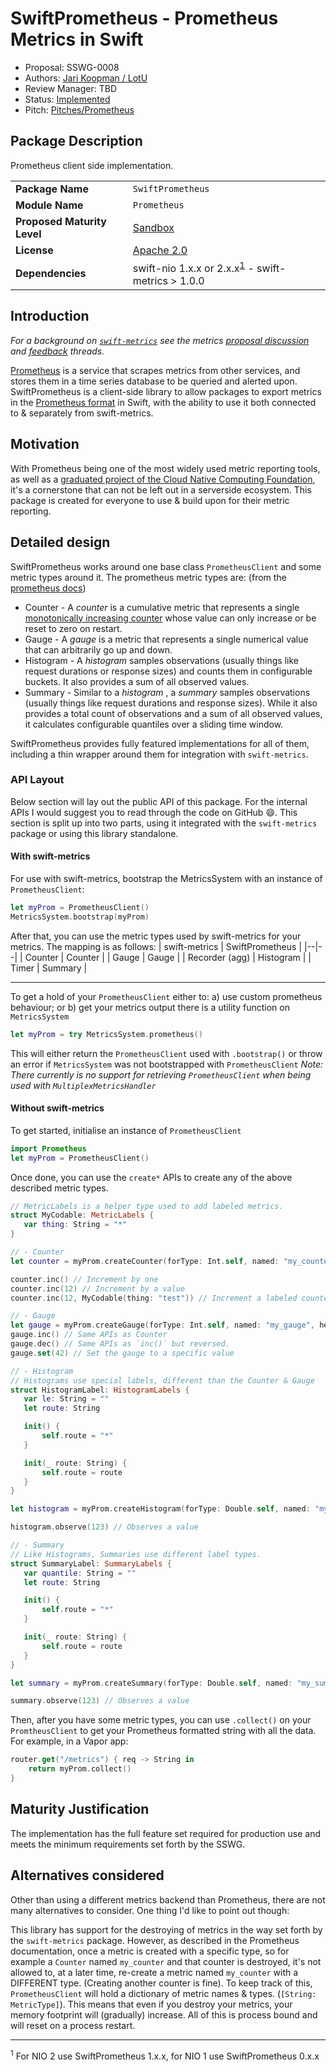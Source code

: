 # SwiftPrometheus - Prometheus Metrics in Swift

* Proposal: SSWG-0008
* Authors: [Jari Koopman / LotU](https://github.com/MrLotU)
* Review Manager: TBD
* Status:  [Implemented ](https://github.com/MrLotU/SwiftPrometheus/)
* Pitch: [Pitches/Prometheus](https://forums.swift.org/t/client-side-prometheus-implementation/18098/)

## Package Description
Prometheus client side implementation.

|  |  |
|--|--|
| **Package Name** | `SwiftPrometheus` |
| **Module Name** | `Prometheus` |
| **Proposed Maturity Level** | [Sandbox](https://github.com/swift-server/sswg/blob/master/process/incubation.md#process-diagram) |
| **License** | [Apache 2.0](https://github.com/MrLotU/SwiftPrometheus/blob/master/LICENSE) |
| **Dependencies** | swift-nio 1.x.x or 2.x.x<sup>[1](#footnote_1)</sup> - swift-metrics > 1.0.0 |

## Introduction

_For a background on [`swift-metrics`](https://github.com/apple/swift-metrics) see the metrics [proposal discussion](https://forums.swift.org/t/discussion-server-metrics-api/19600) and [feedback](https://forums.swift.org/t/feedback-server-metrics-api/21353) threads._

[Prometheus](https://prometheus.io) is a service that scrapes metrics from other services, and stores them in a time series database to be queried and alerted upon. SwiftPrometheus is a client-side library to allow packages to export metrics in the [Prometheus format](https://openmetrics.io) in Swift, with the ability to use it both connected to & separately from swift-metrics.

## Motivation

With Prometheus being one of the most widely used metric reporting tools, as well as a [graduated project of the Cloud Native Computing Foundation](https://www.cncf.io/announcement/2018/08/09/prometheus-graduates/), it's a cornerstone that can not be left out in a serverside ecosystem. This package is created for everyone to use & build upon for their metric reporting.

## Detailed design

SwiftPrometheus works around one base class `PrometheusClient` and some metric types around it. The prometheus metric types are:
(from the [prometheus docs](https://www.prometheus.io/docs/concepts/metric_types/))
* Counter - A  *counter*  is a cumulative metric that represents a single [monotonically increasing counter](https://en.wikipedia.org/wiki/Monotonic_function) whose value can only increase or be reset to zero on restart.
* Gauge - A  *gauge*  is a metric that represents a single numerical value that can arbitrarily go up and down.
* Histogram - A  *histogram*  samples observations (usually things like request durations or response sizes) and counts them in configurable buckets. It also provides a sum of all observed values.
* Summary - Similar to a  *histogram* , a  *summary*  samples observations (usually things like request durations and response sizes). While it also provides a total count of observations and a sum of all observed values, it calculates configurable quantiles over a sliding time window.

SwiftPrometheus provides fully featured implementations for all of them, including a thin wrapper around them for integration with `swift-metrics`.

### API Layout
Below section will lay out the public API of this package. For the internal APIs I would suggest you to read through the code on GitHub :smile:. This section is split up into two parts, using it integrated with the `swift-metrics` package or using this library standalone.

#### With swift-metrics
For use with swift-metrics, bootstrap the MetricsSystem with an instance of `PrometheusClient`:
```swift
let myProm = PrometheusClient()
MetricsSystem.bootstrap(myProm)
```
After that, you can use the metric types used by swift-metrics for your metrics. The mapping is as follows:
| swift-metrics | SwiftPrometheus |
|--|--|
| Counter | Counter |
| Gauge | Gauge |
| Recorder (agg) | Histogram |
| Timer | Summary |

---

To get a hold of your `PrometheusClient` either to:
a) use custom prometheus behaviour; or
b) get your metrics output
there is a utility function on `MetricsSystem`
```swift
let myProm = try MetricsSystem.prometheus()
```
This will either return the `PrometheusClient` used with `.bootstrap()` or throw an error if `MetricsSystem` was not bootstrapped with `PrometheusClient`
*Note: There currently is no support for retrieving `PrometheusClient` when being used with `MultiplexMetricsHandler`* 

#### Without swift-metrics

To get started, initialise an instance of `PrometheusClient`
```swift
import Prometheus
let myProm = PrometheusClient()
```
Once done, you can use the `create*` APIs to create any of the above described metric types.

```swift
// MetricLabels is a helper type used to add labeled metrics.
struct MyCodable: MetricLabels {
   var thing: String = "*"
}

// - Counter
let counter = myProm.createCounter(forType: Int.self, named: "my_counter", helpText: "Just a counter", initialValue: 42, withLabelType: MyCodable.self)

counter.inc() // Increment by one
counter.inc(12) // Increment by a value
counter.inc(12, MyCodable(thing: "test")) // Increment a labeled counter

// - Gauge
let gauge = myProm.createGauge(forType: Int.self, named: "my_gauge", helpText: "Just a gauge", initialValue: 42, withLabelType: MyCodable.self)
gauge.inc() // Same APIs as Counter
gauge.dec() // Same APIs as `inc()` but reversed.
gauge.set(42) // Set the gauge to a specific value

// - Histogram
// Histograms use special labels, different than the Counter & Gauge
struct HistogramLabel: HistogramLabels {
   var le: String = ""
   let route: String

   init() {
       self.route = "*"
   }

   init(_ route: String) {
       self.route = route
   }
}

let histogram = myProm.createHistogram(forType: Double.self, named: "my_histogram", helpText: "Just a histogram", labels: HistogramLabel.self)

histogram.observe(123) // Observes a value

// - Summary
// Like Histograms, Summaries use different label types.
struct SummaryLabel: SummaryLabels {
   var quantile: String = ""
   let route: String

   init() {
       self.route = "*"
   }

   init(_ route: String) {
       self.route = route
   }
}

let summary = myProm.createSummary(forType: Double.self, named: "my_summary", helpText: "Just a summary", labels: SummaryLabel.self)

summary.observe(123) // Observes a value
```
Then, after you have some metric types, you can use `.collect()` on your `PromtheusClient` to get your Prometheus formatted string with all the data.
For example, in a Vapor app:
```swift
router.get("/metrics") { req -> String in 
    return myProm.collect()
}
```

## Maturity Justification

The implementation has the full feature set required for production use and meets the minimum requirements set forth by the SSWG.

## Alternatives considered

Other than using a different metrics backend than Prometheus, there are not many alternatives to consider. One thing I'd like to point out though:

This library has support for the destroying of metrics in the way set forth by the `swift-metrics` package. However, as described in the Prometheus documentation, once a metric is created with a specific type, so for example a `Counter` named `my_counter` and that counter is destroyed, it's not allowed to, at a later time, re-create a metric named `my_counter` with a DIFFERENT type. (Creating another counter is fine). To keep track of this, `PrometheusClient` will hold a dictionary of metric names & types. (`[String: MetricType]`). This means that even if you destroy your metrics, your memory footprint will (gradually) increase. All of this is process bound and will reset on a process restart.

---

<sup><a name="footnote_1">1</a></sup> For NIO 2 use SwiftPrometheus 1.x.x, for NIO 1 use SwiftPrometheus 0.x.x
